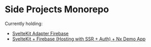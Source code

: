 # Side Projects Monorepo

Currently holding:

- [SvelteKit Adapter Firebase](https://github.com/simonnepomuk/monorepo/tree/main/libs/sveltekit-adapter-firebase)
- [SvelteKit + Firebase (Hosting with SSR + Auth) + Nx Demo App](https://github.com/simonnepomuk/monorepo/tree/main/apps/e2e-sveltekit-adapter-firebase)
